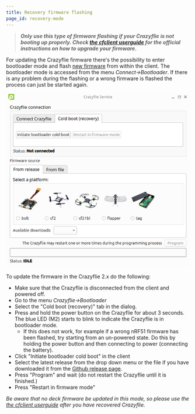 ```yaml
---
title: Recovery firmware flashing
page_id: recovery-mode
---
```


> _**Only use this type of firmware flashing if your Crazyflie is not booting up properly. Check [the cfclient userguide](/docs/userguides/userguide_client/index.md) for the official instructions on how to upgrade your firmware.**_

For updating the Crazyflie firmware there\'s the possibility to enter
bootloader mode and flash [new
firmware](https://github.com/bitcraze/crazyflie-release/releases) from within the
client. The bootloader mode is accessed from the menu
*Connect-\>Bootloader*. If there is any problem during the flashing or
a wrong firmware is flashed the process can just be started again.

![CFclient bootloading](/docs/images/cold_bootloader_dialog.png)

To update the firmware in the Crazyflie 2.x do the following:

-   Make sure that the Crazyflie is disconnected from the client and
    powered off.
-   Go to the menu *Crazyflie-\>Bootloader*
-   Select the \"Cold boot (recovery)\" tab in the dialog.
-   Press and hold the power button on the Crazyflie for about 3 seconds. The blue LED (M2) starts to blink to indicate
    the Crazyflie is in bootloader mode.
    - If this does not work, for example if a wrong nRF51 firmware has been flashed, try starting from an un-powered state. Do this by holding the power button and then connecting to power (connecting the battery).
-   Click \"Initiate bootloader cold boot\" in the client
-   Select the latest release from the drop down menu or the file if you have downloaded it from the [Github release page](https://github.com/bitcraze/crazyflie-release/releases).
-   Press \"Program\" and wait (do not restart the Crazyflie until it is finished.)
-   Press \"Restart in firmware mode\"

_Be aware that no deck firmware be updated in this mode, so please use the [the cfclient userguide](/docs/userguides/userguide_client/index.md) after you have recovered Crazyflie._
